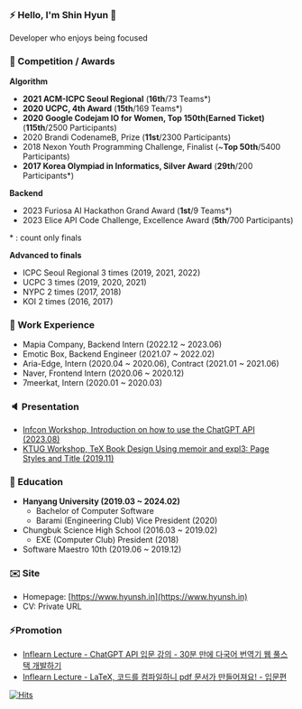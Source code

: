 ### ⚡ Hello, I'm Shin Hyun 👋
Developer who enjoys being focused

### 🥈 Competition / Awards
**Algorithm**
- **2021 ACM-ICPC Seoul Regional** (**16th**/73 Teams*)
- **2020 UCPC, 4th Award** (**15th**/169 Teams*)
- **2020 Google Codejam IO for Women, Top 150th(Earned Ticket)** (**115th**/2500 Participants)
- 2020 Brandi CodenameB, Prize (**11st**/2300 Participants)
- 2018 Nexon Youth Programming Challenge, Finalist (~**Top 50th**/5400 Participants)
- **2017 Korea Olympiad in Informatics, Silver Award** (**29th**/200 Participants*)

**Backend**
- 2023 Furiosa AI Hackathon Grand Award (**1st**/9 Teams*)
- 2023 Elice API Code Challenge, Excellence Award (**5th**/700 Participants)
  
\* : count only finals

**Advanced to finals**
- ICPC Seoul Regional 3 times (2019, 2021, 2022)
- UCPC 3 times (2019, 2020, 2021)
- NYPC 2 times (2017, 2018)
- KOI 2 times (2016, 2017)


### 🏢 Work Experience
- Mapia Company, Backend Intern (2022.12 ~ 2023.06)
- Emotic Box, Backend Engineer (2021.07 ~ 2022.02)
- Aria-Edge, Intern (2020.04 ~ 2020.06), Contract (2021.01 ~ 2021.06)
- Naver, Frontend Intern (2020.06 ~ 2020.12)
- 7meerkat, Intern (2020.01 ~ 2020.03)

### 🔈 Presentation
- [Infcon Workshop, Introduction on how to use the ChatGPT API (2023.08)](https://www.inflearn.com/conf/infcon-2023/session-detail?id=759)
- [KTUG Workshop, TeX Book Design Using memoir and expl3: Page Styles and Title (2019.11)](http://wiki.ktug.org/wiki/wiki.php/LaTeXWorkshop/2019)

### 🏫 Education

- **Hanyang University (2019.03 ~ 2024.02)**
  - Bachelor of Computer Software
  - Barami (Engineering Club) Vice President (2020)
- Chungbuk Science High School (2016.03 ~ 2019.02)
  - EXE (Computer Club) President (2018)
- Software Maestro 10th (2019.06 ~ 2019.12)

### ✉️ Site
- Homepage: [https://www.hyunsh.in](https://www.hyunsh.in)
- CV: Private URL

### ⚡Promotion 
- [Inflearn Lecture - ChatGPT API 입문 강의 - 30분 만에 다국어 번역기 웹 풀스택 개발하기](https://inf.run/TTPs)
- [Inflearn Lecture - LaTeX, 코드를 컴파일하니 pdf 문서가 만들어져요! - 입문편](https://www.inflearn.com/course/latex-%EC%BD%94%EB%93%9C-%EC%BB%B4%ED%8C%8C%EC%9D%BC-pdf-%EC%9E%85%EB%AC%B8?inst=865da8cf) 



[![Hits](https://hits.seeyoufarm.com/api/count/incr/badge.svg?url=https%3A%2F%2Fgithub.com%2Fkyaryunha)](https://hits.seeyoufarm.com)

